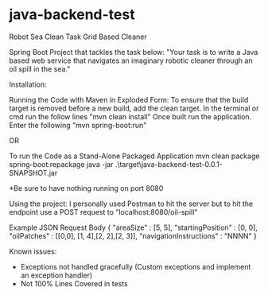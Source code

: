 # java-backend-test
 Robot Sea Clean Task Grid Based Cleaner 


Spring Boot Project that tackles the task below:
"Your task is to write a Java based web service that navigates an imaginary robotic cleaner through an oil spill in the sea."

Installation:

Running the Code with Maven in Exploded Form:
To ensure that the build target is removed before a new build, add the clean target.
In the terminal or cmd run the follow lines
"mvn clean install"
Once built run the application. 
Enter the following
"mvn spring-boot:run"

OR

To run the Code as a Stand-Alone Packaged Application
mvn clean package spring-boot:repackage
java -jar .\target\java-backend-test-0.0.1-SNAPSHOT.jar

*Be sure to have nothing running on port 8080


Using the project:
I personally used Postman to hit the server but to hit the endpoint use a POST request to "localhost:8080/oil-spill"

Example JSON Request Body
{
  "areaSize" : [5, 5],
  "startingPosition" : [0, 0],
  "oilPatches" : [[0,0], [1, 4],[2, 2],[2, 3]],
  "navigationInstructions" : "NNNN"
}

Known issues:
- Exceptions not handled gracefully (Custom exceptions and implement an exception handler)
- Not 100% Lines Covered in tests
